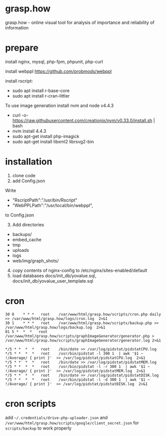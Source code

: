 # grasp.how
grasp.how - online visual tool for analysis of importance and reliability of information

# prepare
install nginx, mysql, php-fpm, phpunit, php-curl

install webppl https://github.com/probmods/webppl

install rscript:
- sudo apt install r-base-core
- sudo apt install r-cran-littler

To use image generation install nvm and node v4.4.3
- curl -o- https://raw.githubusercontent.com/creationix/nvm/v0.33.0/install.sh | bash
- nvm install 4.4.3
- sudo apt-get install php-imagick
- sudo apt-get install libxml2  librsvg2-bin

# installation
1. clone code
2. add Config.json

Write   

- "RscriptPath":"/usr/bin/Rscript"
- "WebPPLPath":"/usr/local/bin/webppl",

to Config.json

3. Add directories 
- backups/
- embed_cache
- tmp
- uploads
- logs
- web/img/graph_shots/

4. copy contents of nginx-config to /etc/nginx/sites-enabled/default
5. load databases docs/init_db/yovalue.sql, docs/init_db/yovalue_user_template.sql

# cron
```
30 0    * * *   root    /var/www/html/grasp.how/scripts/cron.php daily >> /var/www/html/grasp.how/logs/cron.log  2>&1
30 1    * * *   root    /var/www/html/grasp.how/scripts/backup.php >> /var/www/html/grasp.how/logs/backup.log  2>&1
01 5 *  *  *   root    /var/www/html/grasp.how/scripts/graphImageGenerator/generator.php >  /var/www/html/grasp.how/scripts/graphImageGenerator/generator.log 2>&1

*/5 * *  *  *   root    /bin/date >> /var/log/pidstat/pidstatCPU.log
*/5 * *  *  *   root    /usr/bin/pidstat -l 300 1  | awk '$1 ~ !/Average/ { print }'  >> /var/log/pidstat/pidstatCPU.log  2>&1
*/5 * *  *  *   root    /bin/date >> /var/log/pidstat/pidstatMEM.log
*/5 * *  *  *   root    /usr/bin/pidstat -l -r 300 1  | awk '$1 ~ !/Average/ { print }'  >> /var/log/pidstat/pidstatMEM.log  2>&1
*/5 * *  *  *   root    /bin/date >> /var/log/pidstat/pidstatDISK.log
*/5 * *  *  *   root    /usr/bin/pidstat -l -d 300 1  | awk '$1 ~ !/Average/ { print }'  >> /var/log/pidstat/pidstatDISK.log  2>&1
```
# cron scripts
add `~/.credentials/drive-php-uploader.json` and `/var/www/html/grasp.how/scripts/google/client_secret.json` for `scripts/backup` to work properly
